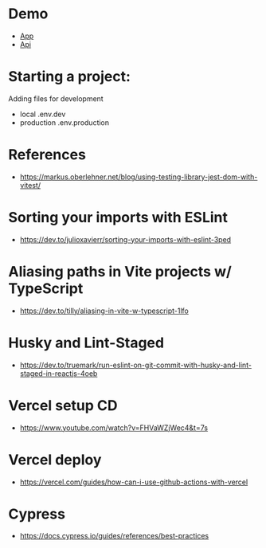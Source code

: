 # Demo
- [App](https://to-do-vite.vercel.app/)
- [Api](https://github.com/Manuilenkoart/to-do-vite-api)

# Starting a project:
Adding files for development
- local .env.dev
- production .env.production

# References
- https://markus.oberlehner.net/blog/using-testing-library-jest-dom-with-vitest/

# Sorting your imports with ESLint
- https://dev.to/julioxavierr/sorting-your-imports-with-eslint-3ped

# Aliasing paths in Vite projects w/ TypeScript
- https://dev.to/tilly/aliasing-in-vite-w-typescript-1lfo

# Husky and Lint-Staged
- https://dev.to/truemark/run-eslint-on-git-commit-with-husky-and-lint-staged-in-reactjs-4oeb

# Vercel setup CD
- https://www.youtube.com/watch?v=FHVaWZjWec4&t=7s

# Vercel deploy
- https://vercel.com/guides/how-can-i-use-github-actions-with-vercel

# Cypress
- https://docs.cypress.io/guides/references/best-practices